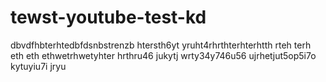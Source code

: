 # tewst-youtube-test-kd
dbvdfhbterhtedbfdsnbstrenzb htersth6yt yruht4rhrthterhterhtth rteh terh eth eth ethwetrhwetyhter hrthru46 jukytj wrty34y746u56 ujrhetjut5op5i7o kytuyiu7i jryu
